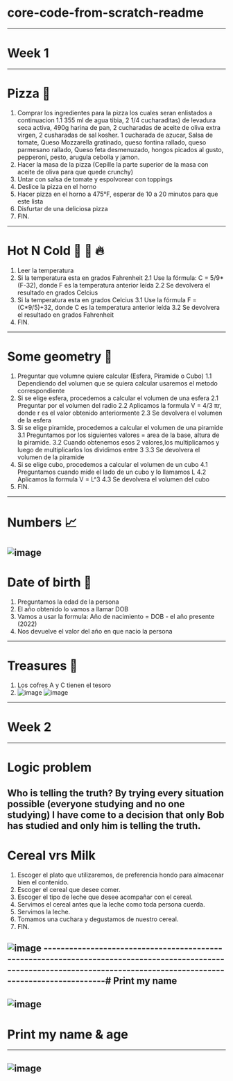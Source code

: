 # core-code-from-scratch-readme
-----------------------------------------------------------------------------------------------------------------------------------------------------------------------
# Week 1
-----------------------------------------------------------------------------------------------------------------------------------------------------------------------
# Pizza 🍕
1. Comprar los ingredientes para la pizza los cuales seran enlistados a continuacion 
1.1 355 ml de agua tibia, 2 1/4 cucharaditas) de levadura seca activa, 490g harina de pan, 2 cucharadas de aceite de oliva extra virgen, 2 cusharadas de sal kosher. 1 cucharada de azucar, Salsa de tomate, Queso Mozzarella gratinado, queso fontina rallado, queso parmesano rallado, Queso feta desmenuzado, hongos picados al gusto, pepperoni, pesto, arugula cebolla y jamon.
2. Hacer la masa de la pizza (Cepille la parte superior de la masa con aceite de oliva para que quede crunchy)
3. Untar con salsa de tomate y espolvorear con toppings
4. Deslice la pizza en el horno
5. Hacer pizza en el horno a 475°F, esperar de 10 a 20 minutos para que este lista
6. Disfurtar de una deliciosa pizza
7. FIN. 
-------------------------------------------------------------------------------------------------------------------------------------------------------------------------
# Hot N Cold 🤒 🧊 🔥
1. Leer la temperatura
2. Si la temperatura esta en grados Fahrenheit 
2.1 Use la fórmula: C = 5/9*(F-32), donde F es la temperatura anterior leída
2.2 Se devolvera el resultado en grados Celcius
3. Si la temperatura esta en grados Celcius
3.1 Use la fórmula F = (C*9/5)+32, donde C es la temperatura anterior leída
3.2 Se devolvera el resultado en grados Fahrenheit
4. FIN. 
-------------------------------------------------------------------------------------------------------------------------------------------------------------------------
# Some geometry 📐
1. Preguntar que volumne quiere calcular (Esfera, Piramide o Cubo)
1.1 Dependiendo del volumen que se quiera calcular usaremos el metodo correspondiente 
2. Si se elige esfera, procedemos a calcular el volumen de una esfera
2.1 Preguntar por el volumen del radio
2.2 Aplicamos la formula V = 4/3 πr, donde r es el valor obtenido anteriormente
2.3 Se devolvera el volumen de la esfera
3. Si se elige piramide, procedemos a calcular el volumen de una piramide
3.1 Preguntamos por los siguientes valores = area de la base, altura de la piramide.
3.2 Cuando obtenemos esos 2 valores,los multiplicamos y luego de multiplicarlos los dividimos entre 3
3.3 Se devolvera el volumen de la piramide
4. Si se elige cubo, procedemos a calcular el volumen de un cubo
4.1 Preguntamos cuando mide el lado de un cubo y lo llamamos L
4.2 Aplicamos la formula V = L^3
4.3 Se devolvera el volumen del cubo
5. FIN.
-----------------------------------------------------------------------------------------------------------------------------------------------------------------------
# Numbers 📈
![image](https://user-images.githubusercontent.com/116528306/203882386-b3478bd1-a5c2-4b4d-8e35-f13761fad96c.png)
-----------------------------------------------------------------------------------------------------------------------------------------------------------------------
# Date of birth 👧
1. Preguntamos la edad de la persona
2. El año obtenido lo vamos a llamar DOB
3. Vamos a usar la formula: Año de nacimiento = DOB - el año presente (2022)
4. Nos devuelve el valor del año en que nacio la persona

----------------------------------------------------------------------------------------------------------------------------------------------------------------------
# Treasures 👑
1. Los cofres A y C tienen el tesoro
2. ![image](https://user-images.githubusercontent.com/116528306/203882951-6aaae7f1-b4fd-489c-b4b0-124ac87c1173.png)
![image](https://user-images.githubusercontent.com/116528306/203882977-b203ee82-ca30-49d2-b838-aaaf2d43d4de.png)
-----------------------------------------------------------------------------------------------------------------------------------------------------------------------
# Week 2
-----------------------------------------------------------------------------------------------------------------------------------------------------------------------
# Logic problem
Who is telling the truth?
By trying every situation possible (everyone studying and no one studying) I have come to a decision that only Bob has studied and only him is telling the truth.
-----------------------------------------------------------------------------------------------------------------------------------------------------------------------
# Cereal vrs Milk
1. Escoger el plato que utilizaremos, de preferencia hondo para almacenar bien el contenido.
2. Escoger el cereal que desee comer.
3. Escoger el tipo de leche que desee acompañar con el cereal.
4. Servimos el cereal antes que la leche como toda persona cuerda.
5. Servimos la leche.
6. Tomamos una cuchara y degustamos de nuestro cereal.
7. FIN.

![image](https://user-images.githubusercontent.com/116528306/204416052-50966273-6444-46ee-b072-c50e9d081aa4.png)
-----------------------------------------------------------------------------------------------------------------------------------------------------------------------# Print my name
-----------------------------------------------------------------------------------------------------------------------------------------------------------------------
![image](https://user-images.githubusercontent.com/116528306/205417266-1d8f9356-e3d3-440e-8fd2-37c92f114237.png)
-----------------------------------------------------------------------------------------------------------------------------------------------------------------------
# Print my name & age
-----------------------------------------------------------------------------------------------------------------------------------------------------------------------
![image](https://user-images.githubusercontent.com/116528306/205417304-d2d47267-c03a-446a-8aea-8831aeaac50b.png)
-----------------------------------------------------------------------------------------------------------------------------------------------------------------------
